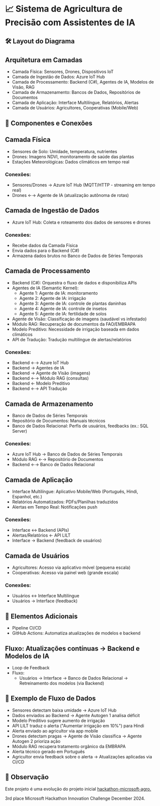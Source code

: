 # 📈 Sistema de Agricultura de Precisão com Assistentes de IA
## 🛠️ Layout do Diagrama
## Arquitetura em Camadas
- Camada Física: Sensores, Drones, Dispositivos IoT
- Camada de Ingestão de Dados: Azure IoT Hub
- Camada de Processamento: Backend (C#), Agentes de IA, Modelos de Visão, RAG
- Camada de Armazenamento: Bancos de Dados, Repositórios de Documentos
- Camada de Aplicação: Interface Multilíngue, Relatórios, Alertas
- Camada de Usuários: Agricultores, Cooperativas (Mobile/Web)

## 📡 Componentes e Conexões
## Camada Física
- Sensores de Solo: Umidade, temperatura, nutrientes
- Drones: Imagens NDVI, monitoramento de saúde das plantas
- Estações Meteorológicas: Dados climáticos em tempo real

### Conexões:
- Sensores/Drones → Azure IoT Hub (MQTT/HTTP - streaming em tempo real)
- Drones ←→ Agente de IA (atualização autônoma de rotas)

## Camada de Ingestão de Dados
- Azure IoT Hub: Coleta e roteamento dos dados de sensores e drones

### Conexões:
- Recebe dados da Camada Física
- Envia dados para o Backend (C#)
- Armazena dados brutos no Banco de Dados de Séries Temporais

## Camada de Processamento
- Backend (C#): Orquestra o fluxo de dados e disponibiliza APIs
- Agentes de IA (Semantic Kernel):
  - Agente 1: Agente de IA: monitoramento
  - Agente 2: Agente de IA: irrigação
  - Agente 3: Agente de IA: controle de plantas daninhas
  - Agente 4: Agente de IA: controle de insetos
  - Agente 5: Agente de IA: fertilidade de solos
- Agente de Visão: Classificação de imagens (saudável vs infestado)
- Módulo RAG: Recuperação de documentos da FAO/EMBRAPA
- Modelo Preditivo: Necessidade de irrigação baseada em dados climáticos
- API de Tradução: Tradução multilíngue de alertas/relatórios

### Conexões:
- Backend ←→ Azure IoT Hub
- Backend → Agentes de IA
- Backend → Agente de Visão (imagens)
- Backend ←→ Módulo RAG (consultas)
- Backend ← Modelo Preditivo
- Backend ←→ API Tradução

## Camada de Armazenamento
- Banco de Dados de Séries Temporais
- Repositório de Documentos: Manuais técnicos
- Banco de Dados Relacional: Perfis de usuários, feedbacks (ex.: SQL Server)

### Conexões:
- Azure IoT Hub → Banco de Dados de Séries Temporais
- Módulo RAG ←→ Repositório de Documentos
- Backend ←→ Banco de Dados Relacional

## Camada de Aplicação
- Interface Multilíngue: Aplicativo Mobile/Web (Português, Hindi, Espanhol, etc.)
- Relatórios Automatizados: PDFs/Planilhas traduzidos
- Alertas em Tempo Real: Notificações push

### Conexões:
- Interface ↔ Backend (APIs)
- Alertas/Relatórios ← API LILT
- Interface → Backend (feedback de usuários)

## Camada de Usuários
- Agricultores: Acesso via aplicativo móvel (pequena escala)
- Cooperativas: Acesso via painel web (grande escala)

### Conexões:
- Usuários ↔ Interface Multilíngue
- Usuários → Interface (feedback)

## 🔄 Elementos Adicionais
- Pipeline CI/CD
- GitHub Actions: Automatiza atualizações de modelos e backend

## Fluxo: Atualizações contínuas → Backend e Modelos de IA
- Loop de Feedback
- Fluxo:
  - Usuários → Interface → Banco de Dados Relacional → Retreinamento dos modelos (via Backend)

## 🔀 Exemplo de Fluxo de Dados
- Sensores detectam baixa umidade → Azure IoT Hub
- Dados enviados ao Backend → Agente Autogen 1 analisa déficit
- Modelo Preditivo sugere aumento de irrigação
- API LILT traduz o alerta ("Aumentar irrigação em 10%") para Hindi
- Alerta enviado ao agricultor via app mobile
- Drones detectam pragas → Agente de Visão classifica → Agente Autogen 2 prioriza ação
- Módulo RAG recupera tratamento orgânico da EMBRAPA
- Alerta técnico gerado em Português
- Agricultor envia feedback sobre o alerta → Atualizações aplicadas via CI/CD

## 📢 Observação
Este projeto é uma evolução do projeto inicial [hackathon-microsoft-agro.](https://github.com/led-21/hackathon-microsoft-agro) 

3rd place Microsoft Hackathon Innovation Challenge December 2024.
